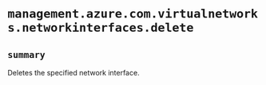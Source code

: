# `management.azure.com.virtualnetworks.networkinterfaces.delete`

## `summary`
Deletes the specified network interface.


